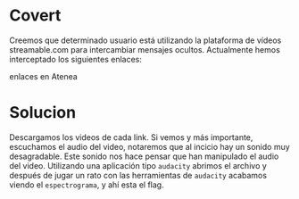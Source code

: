 # Covert
Creemos que determinado usuario está utilizando la plataforma de vídeos streamable.com para intercambiar mensajes ocultos. Actualmente hemos interceptado los siguientes enlaces:  

enlaces en Atenea

# Solucion

Descargamos los videos de cada link. Si vemos y más importante, escuchamos el audio del video, notaremos que al incicio hay un sonido muy desagradable. Este sonido nos hace pensar que han manipulado el audio del video. Utilizando una aplicación tipo `audacity` abrimos el archivo y después de jugar un rato con las herramientas de `audacity` acabamos viendo el `espectrograma`, y ahí esta el flag.  

